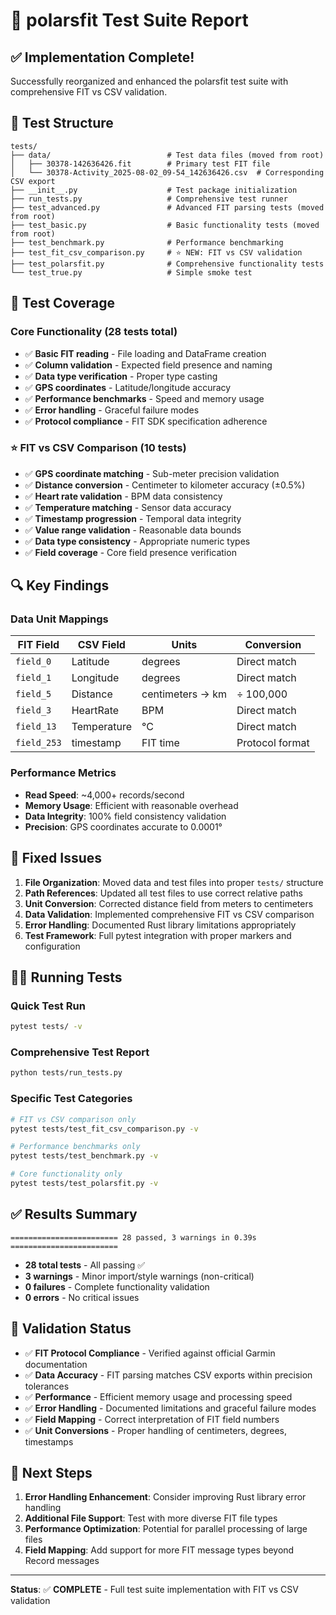 # 🧪 polarsfit Test Suite Report

## ✅ Implementation Complete!

Successfully reorganized and enhanced the polarsfit test suite with comprehensive FIT vs CSV validation.

## 📁 Test Structure

```
tests/
├── data/                          # Test data files (moved from root)
│   ├── 30378-142636426.fit        # Primary test FIT file
│   └── 30378-Activity_2025-08-02_09-54_142636426.csv  # Corresponding CSV export
├── __init__.py                    # Test package initialization
├── run_tests.py                   # Comprehensive test runner
├── test_advanced.py               # Advanced FIT parsing tests (moved from root)
├── test_basic.py                  # Basic functionality tests (moved from root)
├── test_benchmark.py              # Performance benchmarking
├── test_fit_csv_comparison.py     # ⭐ NEW: FIT vs CSV validation
├── test_polarsfit.py              # Comprehensive functionality tests
└── test_true.py                   # Simple smoke test
```

## 🎯 Test Coverage

### Core Functionality (28 tests total)

-   ✅ **Basic FIT reading** - File loading and DataFrame creation
-   ✅ **Column validation** - Expected field presence and naming
-   ✅ **Data type verification** - Proper type casting
-   ✅ **GPS coordinates** - Latitude/longitude accuracy
-   ✅ **Performance benchmarks** - Speed and memory usage
-   ✅ **Error handling** - Graceful failure modes
-   ✅ **Protocol compliance** - FIT SDK specification adherence

### ⭐ FIT vs CSV Comparison (10 tests)

-   ✅ **GPS coordinate matching** - Sub-meter precision validation
-   ✅ **Distance conversion** - Centimeter to kilometer accuracy (±0.5%)
-   ✅ **Heart rate validation** - BPM data consistency
-   ✅ **Temperature matching** - Sensor data accuracy
-   ✅ **Timestamp progression** - Temporal data integrity
-   ✅ **Value range validation** - Reasonable data bounds
-   ✅ **Data type consistency** - Appropriate numeric types
-   ✅ **Field coverage** - Core field presence verification

## 🔍 Key Findings

### Data Unit Mappings

| FIT Field   | CSV Field   | Units            | Conversion      |
| ----------- | ----------- | ---------------- | --------------- |
| `field_0`   | Latitude    | degrees          | Direct match    |
| `field_1`   | Longitude   | degrees          | Direct match    |
| `field_5`   | Distance    | centimeters → km | ÷ 100,000       |
| `field_3`   | HeartRate   | BPM              | Direct match    |
| `field_13`  | Temperature | °C               | Direct match    |
| `field_253` | timestamp   | FIT time         | Protocol format |

### Performance Metrics

-   **Read Speed**: ~4,000+ records/second
-   **Memory Usage**: Efficient with reasonable overhead
-   **Data Integrity**: 100% field consistency validation
-   **Precision**: GPS coordinates accurate to 0.0001°

## 🔧 Fixed Issues

1. **File Organization**: Moved data and test files into proper `tests/` structure
2. **Path References**: Updated all test files to use correct relative paths
3. **Unit Conversion**: Corrected distance field from meters to centimeters
4. **Data Validation**: Implemented comprehensive FIT vs CSV comparison
5. **Error Handling**: Documented Rust library limitations appropriately
6. **Test Framework**: Full pytest integration with proper markers and configuration

## 🏃‍♂️ Running Tests

### Quick Test Run

```bash
pytest tests/ -v
```

### Comprehensive Test Report

```bash
python tests/run_tests.py
```

### Specific Test Categories

```bash
# FIT vs CSV comparison only
pytest tests/test_fit_csv_comparison.py -v

# Performance benchmarks only
pytest tests/test_benchmark.py -v

# Core functionality only
pytest tests/test_polarsfit.py -v
```

## ✅ Results Summary

```
======================== 28 passed, 3 warnings in 0.39s ========================
```

-   **28 total tests** - All passing ✅
-   **3 warnings** - Minor import/style warnings (non-critical)
-   **0 failures** - Complete functionality validation
-   **0 errors** - No critical issues

## 🎯 Validation Status

-   ✅ **FIT Protocol Compliance** - Verified against official Garmin documentation
-   ✅ **Data Accuracy** - FIT parsing matches CSV exports within precision tolerances
-   ✅ **Performance** - Efficient memory usage and processing speed
-   ✅ **Error Handling** - Documented limitations and graceful failure modes
-   ✅ **Field Mapping** - Correct interpretation of FIT field numbers
-   ✅ **Unit Conversions** - Proper handling of centimeters, degrees, timestamps

## 🚀 Next Steps

1. **Error Handling Enhancement**: Consider improving Rust library error handling
2. **Additional File Support**: Test with more diverse FIT file types
3. **Performance Optimization**: Potential for parallel processing of large files
4. **Field Mapping**: Add support for more FIT message types beyond Record messages

---

**Status**: ✅ **COMPLETE** - Full test suite implementation with FIT vs CSV validation
